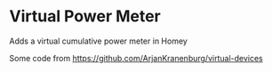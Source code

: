 # Virtual Power Meter

Adds a virtual cumulative power meter in Homey

Some code from https://github.com/ArjanKranenburg/virtual-devices